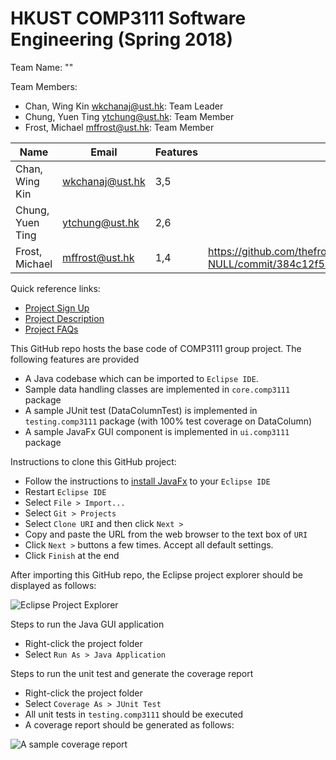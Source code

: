 # HKUST COMP3111 Software Engineering (Spring 2018)

Team Name: "<NULL>"

Team Members:
- Chan, Wing Kin [wkchanaj@ust.hk](mailto:wkchanaj@ust.hk): Team Leader
- Chung, Yuen Ting [ytchung@ust.hk](mailto:ytchung@ust.hk): Team Member
- Frost, Michael [mffrost@ust.hk](mailto:mffrost@ust.hk): Team Member

| Name | Email | Features | Best Commit | Best Pull |
|---|---|---|---|---|
| Chan, Wing Kin | wkchanaj@ust.hk | 3,5 |   |   |
| Chung, Yuen Ting | ytchung@ust.hk  | 2,6 |   |   |
| Frost, Michael   | mffrost@ust.hk  | 1,4  | https://github.com/thefrostysnowman/COMP3111-S2018G19-NULL/commit/384c12f584092bbd3af450765b24ce3c926e622d, | https://github.com/thefrostysnowman/COMP3111-S2018G19-NULL/pull/17 |

Quick reference links:

- [Project Sign Up](https://docs.google.com/spreadsheets/d/1NKxQflvfnRKmjrX8E_HLnRCC6kr4spUST_9fcyZIgFo/edit#gid=0)
- [Project Description](https://course.cse.ust.hk/comp3111/Project/comp3111-project-s2018.pdf)
- [Project FAQs](faq.md)

This GitHub repo hosts the base code of COMP3111 group project. The following features are provided

- A Java codebase which can be imported to `Eclipse IDE`. 
- Sample data handling classes are implemented in `core.comp3111` package
- A sample JUnit test (DataColumnTest) is implemented in `testing.comp3111` package (with 100% test coverage on DataColumn)
- A sample JavaFx GUI component is implemented in `ui.comp3111` package

Instructions to clone this GitHub project:

- Follow the instructions to [install JavaFx](https://www.eclipse.org/efxclipse/install.html) to your `Eclipse IDE`
- Restart `Eclipse IDE`
- Select `File > Import...`
- Select `Git > Projects` 
- Select `Clone URI` and then click `Next >`
- Copy and paste the URL from the web browser to the text box of `URI`
- Click `Next >` buttons a few times. Accept all default settings.
- Click `Finish` at the end

After importing this GitHub repo, the Eclipse project explorer should be displayed as follows: 

![Eclipse Project Explorer](eclipse_project.png)

Steps to run the Java GUI application
- Right-click the project folder
- Select `Run As > Java Application`

Steps to run the unit test and generate the coverage report
- Right-click the project folder
- Select `Coverage As > JUnit Test`
- All unit tests in `testing.comp3111` should be executed 
- A coverage report should be generated as follows:

![A sample coverage report](sample_coverage.png)




